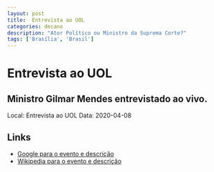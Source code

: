 ```yaml
---
layout: post
title:  Entrevista ao UOL
categories: decano
description: "Ator Político ou Ministro da Suprema Corte?"
tags: ['Brasília', 'Brasil']
---
```


# Entrevista ao UOL
## Ministro Gilmar Mendes entrevistado ao vivo.
Local: Entrevista ao UOL
Data: 2020-04-08

## Links 
- [Google para o evento e descrição](https://www.google.com/search?q=Gilmar%20Mendes%20%2B%20Entrevista%20ao%20UOL%20Ministro%20Gilmar%20Mendes%20entrevistado%20ao%20vivo.%20Bras%C3%ADlia%2C%20Brasil)
- [Wikipedia para o evento e descrição](https://en.wikipedia.org/w/index.php?search=Gilmar%20Mendes%20%2B%20Entrevista%20ao%20UOL%20Ministro%20Gilmar%20Mendes%20entrevistado%20ao%20vivo.%20Bras%C3%ADlia%2C%20Brasil)
